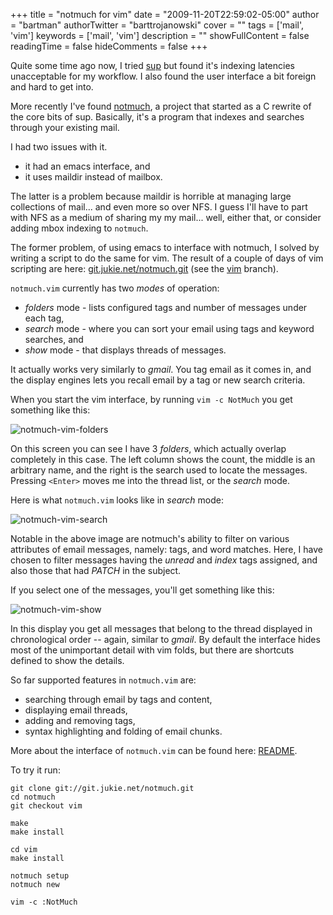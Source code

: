 +++
title = "notmuch for vim"
date = "2009-11-20T22:59:02-05:00"
author = "bartman"
authorTwitter = "barttrojanowski"
cover = ""
tags = ['mail', 'vim']
keywords = ['mail', 'vim']
description = ""
showFullContent = false
readingTime = false
hideComments = false
+++

Quite some time ago now, I tried [sup](http://sup.rubyforge.org/) but
found it's indexing latencies unacceptable for my workflow.  I also found the user
interface a bit foreign and hard to get into.

More recently I've found [notmuch](http://notmuchmail.org/), a project that started as
a C rewrite of the core bits of sup.  Basically, it's a program that indexes and
searches through your existing mail.

I had two issues with it.

 * it had an emacs interface, and
 * it uses maildir instead of mailbox.

<!--more-->

The latter is a problem because maildir is horrible at managing large collections
of mail... and even more so over NFS.  I guess I'll have to part with NFS as a
medium of sharing my my mail... well, either that, or consider adding mbox indexing
to `notmuch`.

The former problem, of using emacs to interface with notmuch, I solved by
writing a script to do the same for vim.  The result of a couple of days of vim
scripting are here: [git.jukie.net/notmuch.git](http://gitweb.jukie.net/notmuch.git)
(see the [vim](http://gitweb.jukie.net/notmuch.git?a=shortlog;h=refs/heads/vim) branch).

`notmuch.vim` currently has two *modes* of operation:

 * *folders* mode - lists configured tags and number of messages under each tag,
 * *search* mode - where you can sort your email using tags and keyword searches, and
 * *show* mode - that displays threads of messages.

It actually works very similarly to *gmail*.  You tag email as it comes in, and the
display engines lets you recall email by a tag or new search criteria.

When you start the vim interface, by running `vim -c NotMuch` you get something like this:

![notmuch-vim-folders](../../img/notmuch-vim-folders.png)

On this screen you can see I have 3 *folders*, which actually overlap completely in this case.
The left column shows the count, the middle is an arbitrary name, and the right is the search
used to locate the messages.  Pressing `<Enter>` moves me into the thread list, or the *search* mode.

Here is what `notmuch.vim` looks like in *search* mode:

![notmuch-vim-search](../../img/notmuch-vim-search.png)

Notable in the above image are notmuch's ability to filter on various attributes of
email messages, namely: tags, and word matches.  Here, I have chosen to filter
messages having the *unread* and *index* tags assigned, and also those that had *PATCH*
in the subject.

If you select one of the messages, you'll get something like this:

![notmuch-vim-show](../../img/notmuch-vim-show.png)

In this display you get all messages that belong to the thread displayed in
chronological order -- again, similar to *gmail*.  By default the interface
hides most of the unimportant detail with vim folds, but there are shortcuts defined
to show the details.

So far supported features in `notmuch.vim` are:

 * searching through email by tags and content,
 * displaying email threads,
 * adding and removing tags,
 * syntax highlighting and folding of email chunks.

More about the interface of `notmuch.vim` can be found here: [README](http://gitweb.jukie.net/notmuch.git?a=blob;f=vim/README;hb=refs/heads/vim).

To try it run:

    git clone git://git.jukie.net/notmuch.git
    cd notmuch
    git checkout vim

    make
    make install

    cd vim
    make install

    notmuch setup
    notmuch new

    vim -c :NotMuch
